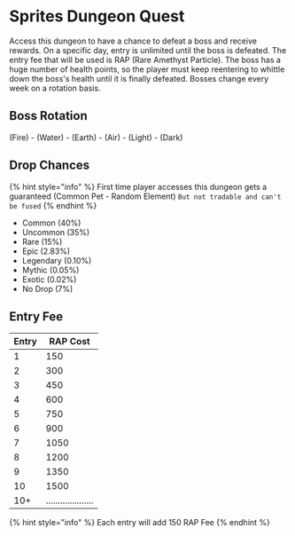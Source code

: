 # Sprites Dungeon Quest

Access this dungeon to have a chance to defeat a boss and receive rewards. On a specific day, entry is unlimited until the boss is defeated. The entry fee that will be used is RAP (Rare Amethyst Particle). The boss has a huge number of health points, so the player must keep reentering to whittle down the boss's health until it is finally defeated. Bosses change every week on a rotation basis.

## Boss Rotation

(Fire) - (Water) - (Earth) - (Air) - (Light) - (Dark)

## Drop Chances

{% hint style="info" %}
First time player accesses this dungeon gets a guaranteed (Common Pet - Random Element) `But not tradable and can't be fused`
{% endhint %}

* Common (40%)
* Uncommon (35%)
* Rare (15%)
* Epic (2.83%)
* Legendary (0.10%)
* Mythic (0.05%)
* Exotic (0.02%)
* No Drop (7%)



## Entry Fee

| Entry | RAP Cost             |
| ----- | -------------------- |
| 1     | 150                  |
| 2     | 300                  |
| 3     | 450                  |
| 4     | 600                  |
| 5     | 750                  |
| 6     | 900                  |
| 7     | 1050                 |
| 8     | 1200                 |
| 9     | 1350                 |
| 10    | 1500                 |
| 10+   | .................... |

{% hint style="info" %}
Each entry will add 150 RAP Fee
{% endhint %}
